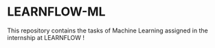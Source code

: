 # LEARNFLOW-ML
This repository contains the tasks of Machine Learning assigned in the internship at LEARNFLOW !
